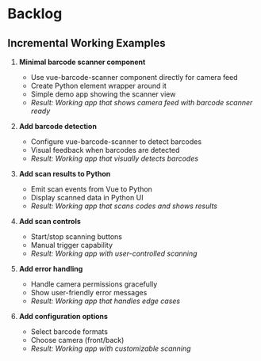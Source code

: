 # Backlog

## Incremental Working Examples

1. **Minimal barcode scanner component**
   - Use vue-barcode-scanner component directly for camera feed
   - Create Python element wrapper around it
   - Simple demo app showing the scanner view
   - *Result: Working app that shows camera feed with barcode scanner ready*

2. **Add barcode detection**
   - Configure vue-barcode-scanner to detect barcodes
   - Visual feedback when barcodes are detected
   - *Result: Working app that visually detects barcodes*

3. **Add scan results to Python**
   - Emit scan events from Vue to Python
   - Display scanned data in Python UI
   - *Result: Working app that scans codes and shows results*

4. **Add scan controls**
   - Start/stop scanning buttons
   - Manual trigger capability
   - *Result: Working app with user-controlled scanning*

5. **Add error handling**
   - Handle camera permissions gracefully
   - Show user-friendly error messages
   - *Result: Working app that handles edge cases*

6. **Add configuration options**
   - Select barcode formats
   - Choose camera (front/back)
   - *Result: Working app with customizable scanning*

